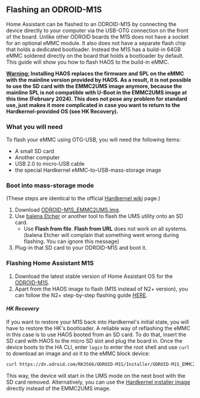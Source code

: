 ## Flashing an ODROID-M1S

Home Assistant can be flashed to an ODROID-M1S by connecting the device directly to your computer via the USB-OTG connection on the front of the board. 
Unlike other ODROID boards the M1S does not have a socket for an optional eMMC module. It also does not have a separate flash chip that holds a dedicated bootloader.
Instead the M1S has a build-in 64GB eMMC soldered directly on the board that holds a bootloader by default. This guide will show you how to flash HAOS to the build-in eMMC.

<ins>**Warning:</ins> Installing HAOS replaces the firmware and SPL on the eMMC with the mainline version provided by HAOS. As a result, it is not possible to use the SD card with the EMMC2UMS image anymore, because the mainline SPL is not compatible with U-Boot in the EMMC2UMS image at this time (February 2024). This does not pose any problem for standard use, just makes it more complicated in case you want to return to the Hardkernel-provided OS (see HK Recovery).**

### What you will need

To flash your eMMC using OTG-USB, you will need the following items:

- A small SD card
- Another computer
- USB 2.0 to micro-USB cable
- the special Hardkernel eMMC-to-USB-mass-storage image

### Boot into mass-storage mode

(These steps are identical to the official [Hardkernel wiki](https://wiki.odroid.com/odroid-m1s/getting_started/os_installation_guide?redirect=1#install_over_usb_from_pc) page.)

1. Download [ODROID-M1S_EMMC2UMS.img](https://dn.odroid.com/RK3566/ODROID-M1S/Installer/ODROID-M1S_EMMC2UMS.img).
2. Use [balena Etcher](https://www.balena.io/etcher/) or another tool to flash the UMS utility onto an SD card.
   - Use **Flash from file**. **Flash from URL** does not work on all systems.
      (balena Etcher will complain that something went wrong during flashing. You can ignore this message)
3. Plug-in that SD card to your ODROID-M1S and boot it.

### Flashing Home Assistant M1S

1. Download the latest stable version of Home Assistant OS for the [ODROID-M1S](https://github.com/home-assistant/operating-system/releases/download/{{site.data.version_data.hassos['odroid-m1s']}}/haos_odroid-m1s-{{site.data.version_data.hassos['odroid-m1s']}}.img.xz).
2. Apart from the HAOS image to flash (M1S instead of N2+ version), you can follow the N2+ step-by-step flashing guide [HERE](/common-tasks/os/#flashing-home-assistant).


#### _HK Recovery_

If you want to restore your M1S back into Hardkernel's initial state, you will have to restore the HK's bootloader.
A reliable way of reflashing the eMMC in this case is to use HAOS booted from an SD card. To do that, insert the SD card with HAOS to the micro SD slot and plug the board in. Once the device boots to the HA CLI, enter `login` to enter the root shell and use `curl` to download an image and `dd` it to the eMMC block device:

```sh
curl https://dn.odroid.com/RK3566/ODROID-M1S/Installer/ODROID-M1S_EMMC2UMS.img | dd of=/dev/mmcblk0
```

This way, the device will start in the UMS mode on the next boot with the SD card removed. Alternatively, you can use the [Hardkernel installer image](https://wiki.odroid.com/odroid-m1s/getting_started/os_installation_guide#user_installer) directly instead of the EMMC2UMS image.

